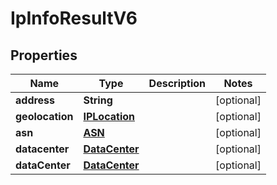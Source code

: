 

# IpInfoResultV6


## Properties

| Name | Type | Description | Notes |
|------------ | ------------- | ------------- | -------------|
|**address** | **String** |  |  [optional] |
|**geolocation** | [**IPLocation**](IPLocation.md) |  |  [optional] |
|**asn** | [**ASN**](ASN.md) |  |  [optional] |
|**datacenter** | [**DataCenter**](DataCenter.md) |  |  [optional] |
|**dataCenter** | [**DataCenter**](DataCenter.md) |  |  [optional] |




